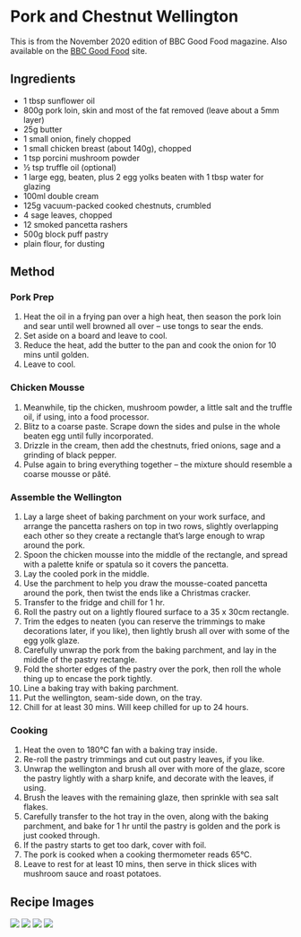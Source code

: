 
# Pork and Chestnut Wellington # 

This is from the November 2020 edition of BBC Good Food magazine. Also available on the [BBC Good Food](https://www.bbcgoodfood.com/recipes/pork-chestnut-wellington) site.

## Ingredients ## 

- 1 tbsp sunflower oil
- 800g pork loin, skin and most of the fat removed (leave about a 5mm layer)
- 25g butter
- 1 small onion, finely chopped
- 1 small chicken breast (about 140g), chopped
- 1 tsp porcini mushroom powder
- ½ tsp truffle oil (optional)
- 1 large egg, beaten, plus 2 egg yolks beaten with 1 tbsp water for glazing
- 100ml double cream
- 125g vacuum-packed cooked chestnuts, crumbled
- 4 sage leaves, chopped
- 12 smoked pancetta rashers
- 500g block puff pastry
- plain flour, for dusting

## Method ## 

### Pork Prep

1. Heat the oil in a frying pan over a high heat, then season the pork loin and sear until well browned all over – use tongs to sear the ends.
1. Set aside on a board and leave to cool.
1. Reduce the heat, add the butter to the pan and cook the onion for 10 mins until golden.
1. Leave to cool.

### Chicken Mousse

1. Meanwhile, tip the chicken, mushroom powder, a little salt and the truffle oil, if using, into a food processor.
1. Blitz to a coarse paste. Scrape down the sides and pulse in the whole beaten egg until fully incorporated.
1. Drizzle in the cream, then add the chestnuts, fried onions, sage and a grinding of black pepper.
1. Pulse again to bring everything together – the mixture should resemble a coarse mousse or pâté.

### Assemble the Wellington

1. Lay a large sheet of baking parchment on your work surface, and arrange the pancetta rashers on top in two rows, slightly overlapping each other so they create a rectangle that’s large enough to wrap around the pork.
1. Spoon the chicken mousse into the middle of the rectangle, and spread with a palette knife or spatula so it covers the pancetta.
1. Lay the cooled pork in the middle.
1. Use the parchment to help you draw the mousse-coated pancetta around the pork, then twist the ends like a Christmas cracker.
1. Transfer to the fridge and chill for 1 hr.
1. Roll the pastry out on a lightly floured surface to a 35 x 30cm rectangle.
1. Trim the edges to neaten (you can reserve the trimmings to make decorations later, if you like), then lightly brush all over with some of the egg yolk glaze.
1. Carefully unwrap the pork from the baking parchment, and lay in the middle of the pastry rectangle.
1. Fold the shorter edges of the pastry over the pork, then roll the whole thing up to encase the pork tightly.
1. Line a baking tray with baking parchment.
1. Put the wellington, seam-side down, on the tray.
1. Chill for at least 30 mins. Will keep chilled for up to 24 hours.

### Cooking

1. Heat the oven to 180°C fan with a baking tray inside.
1. Re-roll the pastry trimmings and cut out pastry leaves, if you like.
1. Unwrap the wellington and brush all over with more of the glaze, score the pastry lightly with a sharp knife, and decorate with the leaves, if using.
1. Brush the leaves with the remaining glaze, then sprinkle with sea salt flakes.
1. Carefully transfer to the hot tray in the oven, along with the baking parchment, and bake for 1 hr until the pastry is golden and the pork is just cooked through.
1. If the pastry starts to get too dark, cover with foil.
1. The pork is cooked when a cooking thermometer reads 65°C.
1. Leave to rest for at least 10 mins, then serve in thick slices with mushroom sauce and roast potatoes.

## Recipe Images

![](/public/images/Pork-and-Chestnut-Wellington-1.png)
![](/public/images/Pork-and-Chestnut-Wellington-2.png)
![](/public/images/Pork-and-Chestnut-Wellington-3.png)
![](/public/images/Pork-and-Chestnut-Wellington-4.png)


